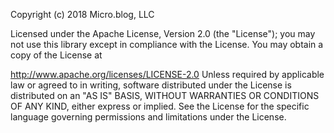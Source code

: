 Copyright (c) 2018 Micro.blog, LLC

Licensed under the Apache License, Version 2.0 (the "License"); you may not use this library except in compliance with the License. You may obtain a copy of the License at

http://www.apache.org/licenses/LICENSE-2.0
Unless required by applicable law or agreed to in writing, software distributed under the License is distributed on an "AS IS" BASIS, WITHOUT WARRANTIES OR CONDITIONS OF ANY KIND, either express or implied. See the License for the specific language governing permissions and limitations under the License.
